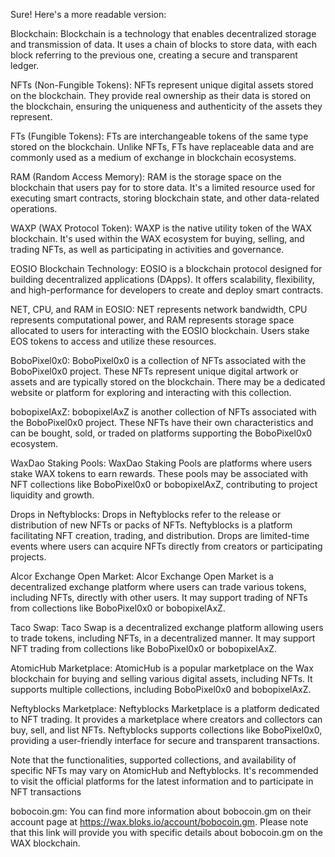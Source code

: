 Sure! Here's a more readable version:

Blockchain: Blockchain is a technology that enables decentralized storage and transmission of data. It uses a chain of blocks to store data, with each block referring to the previous one, creating a secure and transparent ledger.

NFTs (Non-Fungible Tokens): NFTs represent unique digital assets stored on the blockchain. They provide real ownership as their data is stored on the blockchain, ensuring the uniqueness and authenticity of the assets they represent.

FTs (Fungible Tokens): FTs are interchangeable tokens of the same type stored on the blockchain. Unlike NFTs, FTs have replaceable data and are commonly used as a medium of exchange in blockchain ecosystems.

RAM (Random Access Memory): RAM is the storage space on the blockchain that users pay for to store data. It's a limited resource used for executing smart contracts, storing blockchain state, and other data-related operations.

WAXP (WAX Protocol Token): WAXP is the native utility token of the WAX blockchain. It's used within the WAX ecosystem for buying, selling, and trading NFTs, as well as participating in activities and governance.

EOSIO Blockchain Technology: EOSIO is a blockchain protocol designed for building decentralized applications (DApps). It offers scalability, flexibility, and high-performance for developers to create and deploy smart contracts.

NET, CPU, and RAM in EOSIO: NET represents network bandwidth, CPU represents computational power, and RAM represents storage space allocated to users for interacting with the EOSIO blockchain. Users stake EOS tokens to access and utilize these resources.

BoboPixel0x0: BoboPixel0x0 is a collection of NFTs associated with the BoboPixel0x0 project. These NFTs represent unique digital artwork or assets and are typically stored on the blockchain. There may be a dedicated website or platform for exploring and interacting with this collection.

bobopixelAxZ: bobopixelAxZ is another collection of NFTs associated with the BoboPixel0x0 project. These NFTs have their own characteristics and can be bought, sold, or traded on platforms supporting the BoboPixel0x0 ecosystem.

WaxDao Staking Pools: WaxDao Staking Pools are platforms where users stake WAX tokens to earn rewards. These pools may be associated with NFT collections like BoboPixel0x0 or bobopixelAxZ, contributing to project liquidity and growth.

Drops in Neftyblocks: Drops in Neftyblocks refer to the release or distribution of new NFTs or packs of NFTs. Neftyblocks is a platform facilitating NFT creation, trading, and distribution. Drops are limited-time events where users can acquire NFTs directly from creators or participating projects.

Alcor Exchange Open Market: Alcor Exchange Open Market is a decentralized exchange platform where users can trade various tokens, including NFTs, directly with other users. It may support trading of NFTs from collections like BoboPixel0x0 or bobopixelAxZ.

Taco Swap: Taco Swap is a decentralized exchange platform allowing users to trade tokens, including NFTs, in a decentralized manner. It may support NFT trading from collections like BoboPixel0x0 or bobopixelAxZ.

AtomicHub Marketplace: AtomicHub is a popular marketplace on the Wax blockchain for buying and selling various digital assets, including NFTs. It supports multiple collections, including BoboPixel0x0 and bobopixelAxZ.

Neftyblocks Marketplace: Neftyblocks Marketplace is a platform dedicated to NFT trading. It provides a marketplace where creators and collectors can buy, sell, and list NFTs. Neftyblocks supports collections like BoboPixel0x0, providing a user-friendly interface for secure and transparent transactions.

Note that the functionalities, supported collections, and availability of specific NFTs may vary on AtomicHub and Neftyblocks. It's recommended to visit the official platforms for the latest information and to participate in NFT transactions

bobocoin.gm: You can find more information about bobocoin.gm on their account page at https://wax.bloks.io/account/bobocoin.gm. Please note that this link will provide you with specific details about bobocoin.gm on the WAX blockchain.
